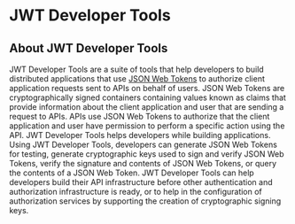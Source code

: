 # JWT Developer Tools

## About JWT Developer Tools

JWT Developer Tools are a suite of tools that help developers to build distributed applications that use [JSON Web Tokens](https://jwt.io/introduction) to authorize client application requests sent to APIs on behalf of users. JSON Web Tokens are cryptographically signed containers containing values known as claims that provide information about the client application and user that are sending a request to APIs. APIs use JSON Web Tokens to authorize that the client application and user have permission to perform a specific action using the API. JWT Developer Tools helps developers while building applications. Using JWT Developer Tools, developers can generate JSON Web Tokens for testing, generate cryptographic keys used to sign and verify JSON Web Tokens, verify the signature and contents of JSON Web Tokens, or query the contents of a JSON Web Token. JWT Developer Tools can help developers build their API infrastructure before other authentication and authorization infrastructure is ready, or to help in the configuration of authorization services by supporting the creation of cryptographic signing keys.
